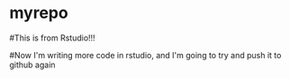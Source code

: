 # myrepo

#This is from Rstudio!!!


#Now I'm writing more code in rstudio, and I'm going to try and push it to github again